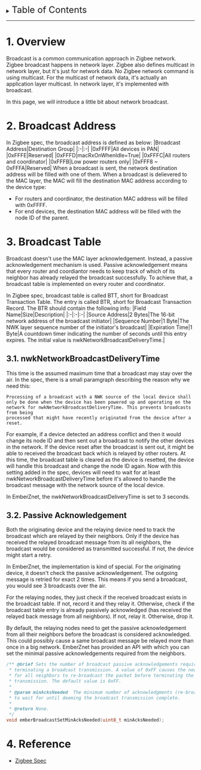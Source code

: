 <details>
<summary><font size=5>Table of Contents</font> </summary>  
</br>

- [1. Overview](#1-overview)
- [2. Broadcast Address](#2-broadcast-address)
- [3. Broadcast Table](#3-broadcast-table)
  - [3.1. nwkNetworkBroadcastDeliveryTime](#31-nwknetworkbroadcastdeliverytime)
  - [3.2. Passive Acknowledgement](#32-passive-acknowledgement)
- [4. Reference](#4-reference)

</details>

********

# 1. Overview
Broadcast is a common communication approach in Zigbee network. Zigbee broadcast happens in network layer. Zigbee also defines multicast in network layer, but it's just for network data. No Zigbee network command is using multicast. For the multicast of network data, it's actually an application layer multicast. In network layer, it's implemented with broadcast.

In this page, we will introduce a little bit about network broadcast.

# 2. Broadcast Address
In Zigbee spec, the broadcast address is defined as below:
|Broadcast Address|Destination Group|
|:-|:-|
|0xFFFF|All devices in PAN|
|0xFFFE|Reserved|
|0xFFFD|macRxOnWhenIdle=True|
|0xFFFC|All routers and coordinator|
|0xFFFB|Low power routers only|
|0xFFF8 ~ 0xFFFA|Reserved|
When a broadcast is sent, the network destination address will be filled with one of them. When a broadcast is delievered to the MAC layer, the MAC will fill the destination MAC address according to the device type:
- For routers and coordinator, the destination MAC address will be filled with 0xFFFF.
- For end devices, the destination MAC address will be filled with the node ID of the parent.

# 3. Broadcast Table
Broadcast doesn't use the MAC layer acknowledgement. Instead, a passive acknowledgement mechanism is used. Passive acknowledgement means that every router and coordiantor needs to keep track of which of its neighbor has already relayed the broadcast successfully. To achieve that, a broadcast table is implemented on every router and coordinator.

In Zigbee spec, broadcast table is called BTT, short for Broadcast Transaction Table. The entry is called BTR, short for Broadcast Transaction Record. The BTR should contain the following info:
|Field Name|Size|Description|
|:-|:-|:-|
|Source Address|2 Bytes|The 16-bit network address of the broadcast initiator|
|Sequence Number|1 Byte|The NWK layer sequence number of the initiator's broadcast|
|Expiration Time|1 Byte|A countdown timer indicating the number of seconds until this entry expires. The initial value is nwkNetworkBroadcastDeliveryTime.|

## 3.1. nwkNetworkBroadcastDeliveryTime
This time is the assumed maximum time that a broadcast may stay over the air. In the spec, there is a small paramgraph describing the reason why we need this:
```
Processing of a broadcast with a NWK source of the local device shall only be done when the device has been powered up and operating on the network for nwkNetworkBroadcastDeliveryTime. This prevents broadcasts from being
processed that might have recently originated from the device after a reset.
```
For example, if a device detected an address conflict and then it would change its node ID and then sent out a broadcast to notify the other devices in the network. If the device reset after the broadcast is sent out, it might be able to received the broadcast back which is relayed by other routers. At this time, the broadcast table is cleared as the device is resetted, the device will handle this broadcast and change the node ID again. Now with this setting added in the spec, devices will need to wait for at least nwkNetworkBroadcastDeliveryTime before it's allowed to handle the broadcast message with the network source of the local device.

In EmberZnet, the nwkNetworkBroadcastDeliveryTime is set to 3 seconds.

## 3.2. Passive Acknowledgement
Both the originating device and the relaying device need to track the broadcast which are relayed by their neighbors. Only if the device has received the relayed broadcast message from its all neighbors, the broadcast would be considered as transmitted successful. If not, the device might start a retry.

In EmberZnet, the implementation is kind of special. For the originating device, it doesn't check the passive acknowledgement. The outgoing message is retried for exact 2 times. This means if you send a broadcast, you would see 3 broadcasts over the air.

For the relaying nodes, they just check if the received broadcast exists in the broadcast table. If not, record it and they relay it. Otherwise, check if the broadcast table entry is already passively acknowledged (has received the relayed back message from all neighbors). If not, relay it. Otherwise, drop it.

By default, the relaying nodes need to get the passive acknowledgement from all their neighbors before the broadcast is considered acknowledged. This could possibly cause a same broadcast message be relayed more than once in a big network. EmberZnet has provided an API with which you can set the minimal passive acknowledgements required from the neighbors.
```C
/** @brief Sets the number of broadcast passive acknowledgements required before
 * terminating a broadcast transmission. A value of 0xFF causes the node to wait
 * for all neighbors to re-broadcast the packet before terminating the
 * transmission. The default value is 0xFF.
 *
 * @param minAcksNeeded  The minimum number of acknowledgments (re-broadcasts)
 * to wait for until deeming the broadcast transmission complete.
 *
 * @return None.
 */
void emberBroadcastSetMinAcksNeeded(uint8_t minAcksNeeded);

```

# 4. Reference
- [Zigbee Spec](https://zigbeealliance.org/wp-content/uploads/2019/11/docs-05-3474-21-0csg-zigbee-specification.pdf)





